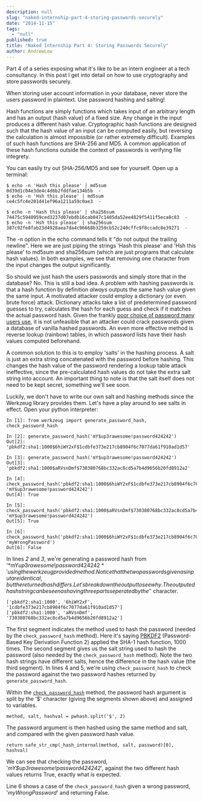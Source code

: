 ```yaml
---
description: null
slug: "naked-internship-part-4-storing-passwords-securely"
date: "2014-11-15"
tags:
  - "null"
published: true
title: "Naked Internship Part 4: Storing Passwords Securely"
author: AndrewLow
---
```




Part 4 of a series exposing what it's like to be an intern engineer at a tech consultancy. In this post I get into detail on how to use cryptography and store passwords securely.

When storing user account information in your database, never store the users password in plaintext. Use password hashing and salting!

Hash functions are simply functions which takes input of an arbitrary length and has an output (hash value) of a fixed size. Any change in the input produces a different hash value. Cryptographic hash functions are designed such that the hash value of an input can be computed easily, but reversing the calculation is almost impossible (or rather extremely difficult). Examples of such hash functions are SHA-256 and MD5. A common application of these hash functions outside the context of passwords is verifying file integrety.

You can easily try out SHA-256/MD5 and see for yourself. Open up a terminal:

    $ echo -n 'Hash this please' | md5sum
    0d39d1c04e3de4c4d6b2fddfae134b5b  -
    $ echo -n 'Hsh this please' | md5sum
    ce4c5fc4e201d41ef96a1211a59c0ae3  -

    $ echo -n 'Hash this please' | sha256sum
    74475c5948959ced3237d07ebdb16cab047c1405da52ee4829f5411f5eca8c83  -
    $ echo -n 'Hsh this please' | sha256sum
    387c92fe8fab23d4928aea7da4c96668b3259cb52c240cffc9f8ccadc8e39271  -


The -n option in the echo command tells it "do not output the trailing newline". Here we are just piping the strings 'Hash this please' and 'Hsh this please' to md5sum and sha256sum (which are just programs that calculate hash values). In both examples, we see that removing one character from the input changes the output significantly.

So should we just hash the users passwords and simply store that in the database? No. This is still a bad idea. A problem with hashing passwords is that a hash function by definition *always* outputs the same hash value given the same input. A motivated attacker could employ a dictionary (or even brute force) attack. Dictionary attacks take a list of predetermined password guesses to try, calculates the hash for each guess and check if it matches the actual password hash. Given the frankly [poor choice of password many users use](http://splashdata.com/press/worstpasswords2013.htm), it is not unfeasible that an attacker could crack passwords given a database of vanilla hashed passwords. An even more effective method is reverse lookup (rainbow) tables, in which password lists have their hash values computed beforehand.

A common solution to this is to employ 'salts' in the hashing process. A salt is just an extra string concatenated with the password before hashing. This changes the hash value of the password rendering a lookup table attack ineffective, since the pre-calculated hash values do not take the extra salt string into account. An important thing to note is that the salt itself does not need to be kept secret, something we'll see soon.

Luckily, we don't have to write our own salt and hashing methods since the Werkzeug library provides them. Let's have a play around to see salts in effect. Open your python interpreter:

    In [1]: from werkzeug import generate_password_hash, check_password_hash

    In [2]: generate_password_hash('mY$up3rawesome!password424242')
    Out[2]: 'pbkdf2:sha1:1000$6hiWY2xF$1cdbfe373e217cb8904f6c7077da61f910ad1d57'

    In [3]: generate_password_hash('mY$up3rawesome!password424242')
    Out[3]: 'pbkdf2:sha1:1000$aRVsnDmf$730380768bc332ac8cd5a7b4d9656b20fd8912a2'

    In [4]: check_password_hash('pbkdf2:sha1:1000$6hiWY2xF$1cdbfe373e217cb8904f6c7077da61f910ad1d57', 'mY$up3rawesome!password424242')
    Out[4]: True

    In [5]: check_password_hash('pbkdf2:sha1:1000$aRVsnDmf$730380768bc332ac8cd5a7b4d9656b20fd8912a2', 'mY$up3rawesome!password424242')
    Out[5]: True

    In [6]: check_password_hash('pbkdf2:sha1:1000$6hiWY2xF$1cdbfe373e217cb8904f6c7077da61f910ad1d57', 'myWrongPassword')
    Out[6]: False

In lines *2* and *3*, we're generating a password hash from '*mY$up3rawesome!password424242*' using the werkzeug provided method.
Notice that the two passwords given as input are identical, but the returned hash differs. Let's break down the output to see why. The outputed hash string can be seen as having three parts seperated by the '$' character.

	['pbkdf2:sha1:1000', '6hiWY2xF', '1cdbfe373e217cb8904f6c7077da61f910ad1d57']
	['pbkdf2:sha1:1000', 'aRVsnDmf', '730380768bc332ac8cd5a7b4d9656b20fd8912a2']

The first segment indicates the method used to hash the password (needed by the `check_password_hash` method). Here it's saying [PBKDF2](http://en.wikipedia.org/wiki/PBKDF2) (Password-Based Key Derivation Function 2) applied the SHA-1 hash function, 1000 times.
The second segment gives us the salt string used to hash the password (also needed by the `check_password_hash` method). Note the two hash strings have different salts, hence the difference in the hash value (the third segment).
In lines 4 and 5, we're using `check_password_hash` to check the password against the two password hashes returned by `generate_password_hash`.

Within the [`check_password_hash`](https://github.com/mitsuhiko/werkzeug/blob/master/werkzeug/security.py#L233-247) method, the password hash argument is split by the '$' character (giving the segments shown above) and assigned to variables.

`method, salt, hashval = pwhash.split('$', 2)`

The password argument is then hashed using the same method and salt, and compared with the given password hash value.

`return safe_str_cmp(_hash_internal(method, salt, password)[0], hashval)`

We can see that checking the password, '*mY$up3rawesome!password424242*', against the two different hash values returns True, exactly what is expected.

Line 6 shows a case of the `check_password_hash` given a wrong password, '*myWrongPassword*' and returning False.
